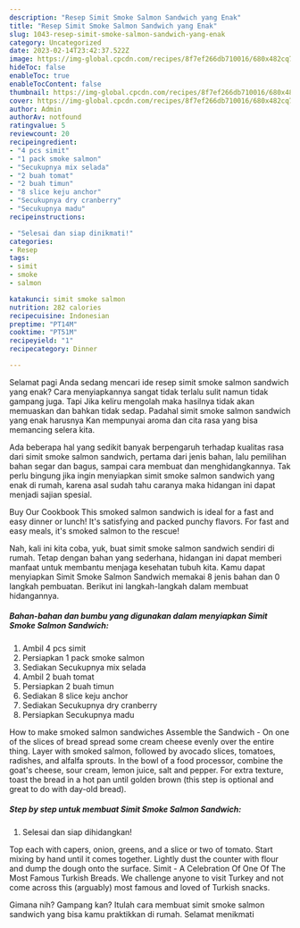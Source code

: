 ```yaml
---
description: "Resep Simit Smoke Salmon Sandwich yang Enak"
title: "Resep Simit Smoke Salmon Sandwich yang Enak"
slug: 1043-resep-simit-smoke-salmon-sandwich-yang-enak
category: Uncategorized
date: 2023-02-14T23:42:37.522Z
image: https://img-global.cpcdn.com/recipes/8f7ef266db710016/680x482cq70/simit-smoke-salmon-sandwich-foto-resep-utama.jpg
hideToc: false
enableToc: true
enableTocContent: false
thumbnail: https://img-global.cpcdn.com/recipes/8f7ef266db710016/680x482cq70/simit-smoke-salmon-sandwich-foto-resep-utama.jpg
cover: https://img-global.cpcdn.com/recipes/8f7ef266db710016/680x482cq70/simit-smoke-salmon-sandwich-foto-resep-utama.jpg
author: Admin
authorAv: notfound
ratingvalue: 5
reviewcount: 20
recipeingredient:
- "4 pcs simit"
- "1 pack smoke salmon"
- "Secukupnya mix selada"
- "2 buah tomat"
- "2 buah timun"
- "8 slice keju anchor"
- "Secukupnya dry cranberry"
- "Secukupnya madu"
recipeinstructions:

- "Selesai dan siap dinikmati!"
categories:
- Resep
tags:
- simit
- smoke
- salmon

katakunci: simit smoke salmon 
nutrition: 282 calories
recipecuisine: Indonesian
preptime: "PT14M"
cooktime: "PT51M"
recipeyield: "1"
recipecategory: Dinner

---
```



Selamat pagi Anda sedang mencari ide resep simit smoke salmon sandwich yang enak? Cara menyiapkannya sangat tidak terlalu sulit namun tidak gampang juga. Tapi Jika keliru mengolah maka hasilnya tidak akan memuaskan dan bahkan tidak sedap. Padahal simit smoke salmon sandwich yang enak harusnya Kan mempunyai aroma dan cita rasa yang bisa memancing selera kita.


Ada beberapa hal yang sedikit banyak berpengaruh terhadap kualitas rasa dari simit smoke salmon sandwich, pertama dari jenis bahan, lalu pemilihan bahan segar dan bagus, sampai cara membuat dan menghidangkannya. Tak perlu bingung jika ingin menyiapkan simit smoke salmon sandwich yang enak di rumah, karena asal sudah tahu caranya maka hidangan ini dapat menjadi sajian spesial.

Buy Our Cookbook This smoked salmon sandwich is ideal for a fast and easy dinner or lunch! It&#39;s satisfying and packed punchy flavors. For fast and easy meals, it&#39;s smoked salmon to the rescue!


Nah, kali ini kita coba, yuk, buat simit smoke salmon sandwich sendiri di rumah. Tetap dengan bahan yang sederhana, hidangan ini dapat memberi manfaat untuk membantu menjaga kesehatan tubuh kita. Kamu dapat menyiapkan Simit Smoke Salmon Sandwich memakai 8 jenis bahan dan 0 langkah pembuatan. Berikut ini langkah-langkah dalam membuat hidangannya.

<!--inarticleads1-->

##### Bahan-bahan dan bumbu yang digunakan dalam menyiapkan Simit Smoke Salmon Sandwich:

1. Ambil 4 pcs simit
1. Persiapkan 1 pack smoke salmon
1. Sediakan Secukupnya mix selada
1. Ambil 2 buah tomat
1. Persiapkan 2 buah timun
1. Sediakan 8 slice keju anchor
1. Sediakan Secukupnya dry cranberry
1. Persiapkan Secukupnya madu


How to make smoked salmon sandwiches Assemble the Sandwich - On one of the slices of bread spread some cream cheese evenly over the entire thing. Layer with smoked salmon, followed by avocado slices, tomatoes, radishes, and alfalfa sprouts. In the bowl of a food processor, combine the goat&#39;s cheese, sour cream, lemon juice, salt and pepper. For extra texture, toast the bread in a hot pan until golden brown (this step is optional and great to do with day-old bread). 

<!--inarticleads2-->

##### Step by step untuk membuat Simit Smoke Salmon Sandwich:


1. Selesai dan siap dihidangkan!

Top each with capers, onion, greens, and a slice or two of tomato. Start mixing by hand until it comes together. Lightly dust the counter with flour and dump the dough onto the surface. Simit - A Celebration Of One Of The Most Famous Turkish Breads. We challenge anyone to visit Turkey and not come across this (arguably) most famous and loved of Turkish snacks. 

Gimana nih? Gampang kan? Itulah cara membuat simit smoke salmon sandwich yang bisa kamu praktikkan di rumah. Selamat menikmati
